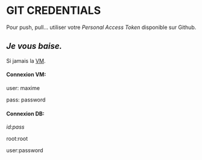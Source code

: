# GIT CREDENTIALS

Pour push, pull... utiliser votre *Personal Access Token* disponible sur Github. 

## ***Je vous baise.***
Si jamais la [VM](https://mega.nz/file/tpY0VRAL#3jSwstcN4dUuwrAJFm5AhBkLH477CCw9ZfEdfx_6EOk).

#### Connexion VM:
user: maxime

pass: password 


#### Connexion DB:
*id:pass* 

root:root 

user:password 

